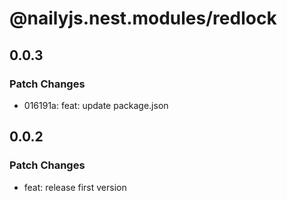 # @nailyjs.nest.modules/redlock

## 0.0.3

### Patch Changes

- 016191a: feat: update package.json

## 0.0.2

### Patch Changes

- feat: release first version
